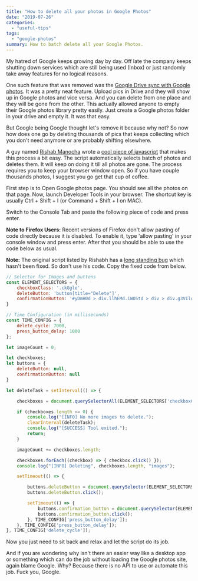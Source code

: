 ```yaml
---
title: "How to delete all your photos in Google Photos"
date: "2019-07-26"
categories: 
  - "useful-tips"
tags: 
  - "google-photos"
summary: How to batch delete all your Google Photos.
---
```


My hatred of Google keeps growing day by day. Off late the company keeps shutting down services which are still being used (Inbox) or just randomly take away features for no logical reasons.

One such feature that was removed was the [Google Drive sync with Google photos](https://blog.google/products/photos/simplifying-google-photos-and-google-drive/). It was a pretty neat feature. Upload pics in Drive and they will show up in Google photos and vice versa. And you can delete from one place and they will be gone from the other. This actually allowed anyone to empty their Google photos library pretty easily. Just create a Google photos folder in your drive and empty it. It was that easy.

But Google being Google thought let's remove it because why not? So now how does one go by deleting thousands of pics that keeps collecting which you don't need anymore or are probably shifting elsewhere.

A guy named [Rishab Manocha](https://www.rishabmanocha.com/) wrote a [cool piece of javascript](https://github.com/mrishab/google-photos-delete-tool) that makes this process a bit easy. The script automatically selects batch of photos and deletes them. It will keep on doing it till all photos are gone. The process requires you to keep your browser window open. So if you have couple thousands photos, I suggest you go get that cup of coffee.

First step is to Open Google photos page. You should see all the photos on that page. Now, launch Developer Tools in your browser. The shortcut key is usually Ctrl + Shift + I (or Command + Shift + I on MAC).

Switch to the Console Tab and paste the following piece of code and press enter.

**Note to Firefox Users:** Recent versions of Firefox don't allow pasting of code directly because it is disabled. To enable it, type 'allow pasting' in your console window and press enter. After that you should be able to use the code below as usual.

**Note:** The original script listed by Rishabh has a [long standing bug](https://github.com/mrishab/google-photos-delete-tool/issues/5) which hasn't been fixed. So don't use his code. Copy the fixed code from below.

```javascript
// Selector for Images and buttons
const ELEMENT_SELECTORS = {
    checkboxClass: '.ckGgle',
    deleteButton: 'button[title="Delete"]',
    confirmationButton: '#yDmH0d > div.llhEMd.iWO5td > div > div.g3VIld.V639qd.bvQPzd.oEOLpc.Up8vH.J9Nfi.A9Uzve.iWO5td > div.XfpsVe.J9fJmf > button.VfPpkd-LgbsSe.VfPpkd-LgbsSe-OWXEXe-k8QpJ.nCP5yc.DuMIQc.kHssdc.HvOprf'
}

// Time Configuration (in milliseconds)
const TIME_CONFIG = {
    delete_cycle: 7000,
    press_button_delay: 1000
};

let imageCount = 0;

let checkboxes;
let buttons = {
    deleteButton: null,
    confirmationButton: null
}

let deleteTask = setInterval(() => {

    checkboxes = document.querySelectorAll(ELEMENT_SELECTORS['checkboxClass']);

    if (checkboxes.length <= 0) {
        console.log("[INFO] No more images to delete.");
        clearInterval(deleteTask);
        console.log("[SUCCESS] Tool exited.");
        return;
    }

    imageCount += checkboxes.length;

    checkboxes.forEach((checkbox) => { checkbox.click() });
    console.log("[INFO] Deleting", checkboxes.length, "images");

    setTimeout(() => {

        buttons.deleteButton = document.querySelector(ELEMENT_SELECTORS['deleteButton']);
        buttons.deleteButton.click();

        setTimeout(() => {
            buttons.confirmation_button = document.querySelector(ELEMENT_SELECTORS['confirmationButton']);
            buttons.confirmation_button.click();
        }, TIME_CONFIG['press_button_delay']);
    }, TIME_CONFIG['press_button_delay']);
}, TIME_CONFIG['delete_cycle']);
```

Now you just need to sit back and relax and let the script do its job.

And if you are wondering why isn't there an easier way like a desktop app or something which can do the job without loading the Google photos site, again blame Google. Why? Because there is no API to use or automate this job. Fuck you, Google.
